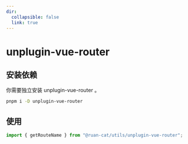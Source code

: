 ```yaml
---
dir:
  collapsible: false
  link: true
---
```


# unplugin-vue-router

## 安装依赖

你需要独立安装 unplugin-vue-router 。

```bash
pnpm i -D unplugin-vue-router
```

## 使用

```ts
import { getRouteName } from "@ruan-cat/utils/unplugin-vue-router";
```
